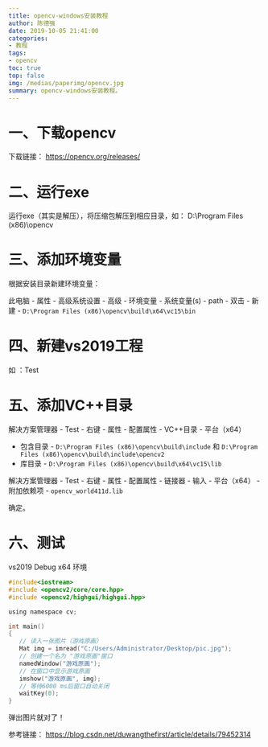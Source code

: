 ```yaml
---
title: opencv-windows安装教程
author: 陈德强
date: 2019-10-05 21:41:00
categories:
- 教程
tags:
- opencv
toc: true
top: false
img: /medias/paperimg/opencv.jpg
summary: opencv-windows安装教程。
---
```




# 一、下载opencv
下载链接：
https://opencv.org/releases/




# 二、运行exe

运行exe（其实是解压），将压缩包解压到相应目录，如：
D:\Program Files (x86)\opencv

# 三、添加环境变量

根据安装目录新建环境变量：

此电脑 - 属性 - 高级系统设置 - 高级 - 环境变量 - 系统变量(s) - path - 双击 - 新建 - `D:\Program Files (x86)\opencv\build\x64\vc15\bin`

# 四、新建vs2019工程

如 ：Test

# 五、添加VC++目录

解决方案管理器 - Test - 右键 - 属性 - 配置属性 - VC++目录 - 平台（x64）
- 包含目录 - `D:\Program Files (x86)\opencv\build\include` 和 `D:\Program Files (x86)\opencv\build\include\opencv2` 
- 库目录 - `D:\Program Files (x86)\opencv\build\x64\vc15\lib`

解决方案管理器 - Test - 右键 - 属性 - 配置属性 - 链接器 - 输入 - 平台（x64） - 附加依赖项 - `opencv_world411d.lib`

确定。

# 六、测试

vs2019 Debug x64 环境
```c
#include<iostream>
#include <opencv2/core/core.hpp>
#include <opencv2/highgui/highgui.hpp>

using namespace cv;

int main()
{
   // 读入一张图片（游戏原画）
   Mat img = imread("C:/Users/Administrator/Desktop/pic.jpg");
   // 创建一个名为 "游戏原画"窗口
   namedWindow("游戏原画");
   // 在窗口中显示游戏原画
   imshow("游戏原画", img);
   // 等待6000 ms后窗口自动关闭
   waitKey(0);
}
```

弹出图片就对了！

参考链接：
https://blog.csdn.net/duwangthefirst/article/details/79452314




